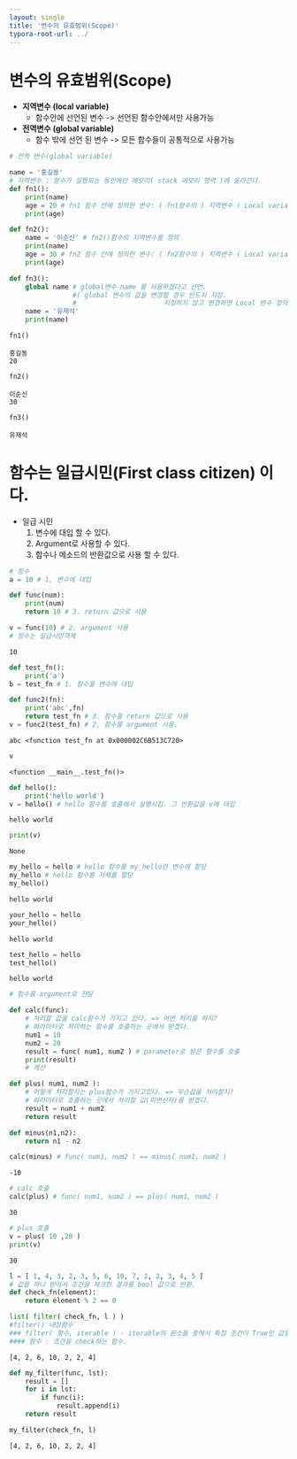 ```yaml
---
layout: single
title: '변수의 유효범위(Scope)'
typora-root-url: ../
---
```


# 변수의 유효범위(Scope)

- **지역변수 (local variable)**
    - 함수안에 선언된 변수 -> 선언된 함수안에서만 사용가능
- **전역변수 (global variable)**
    - 함수 밖에 선언 된 변수 -> 모든 함수들이 공통적으로 사용가능

```python
# 전역 변수(global variable)

name = '홍길동'
# 지역변수 : 함수가 실행되는 동안에만 메모리( stack 메모리 영역 )에 올라간다.
def fn1():
    print(name)
    age = 20 # fn1 함수 안에 정의한 변수: ( fn1함수의 ) 지역변수 ( Local variable )
    print(age)
```


```python
def fn2():
    name = '이순신' # fn2()함수의 지역변수를 정의 
    print(name)
    age = 30 # fn2 함수 안에 정의한 변수: ( fn2함수의 ) 지역변수 ( Local variable )
    print(age)
```


```python
def fn3():
    global name # global변수 name 를 사용하겠다고 선언. 
                #( global 변수의 값을 변경할 경우 반드지 지정. 
                #                      지정하지 않고 변경하면 Local 변수 정의하는것이 된다. )
    name = '유재석'
    print(name)
```


```python
fn1()
```

    홍길동
    20



```python
fn2()
```

    이순신
    30



```python
fn3()
```

    유재석


# 함수는 일급시민(First class citizen) 이다. 
- 일급 시민
    1. 변수에 대입 할 수 있다.
    1. Argument로 사용할 수 있다.
    1. 함수나 메소드의 반환값으로 사용 할 수 있다.


```python
# 정수
a = 10 # 1, 변수에 대입

def func(num):
    print(num)
    return 10 # 3. return 값으로 사용
```


```python
v = func(10) # 2. argument 사용
# 정수는 일급시민객체
```

    10



```python
def test_fn():
    print('a')
b = test_fn # 1. 함수를 변수에 대입
```


```python
def func2(fn): 
    print('abc',fn)
    return test_fn # 3. 함수를 return 값으로 사용
v = func2(test_fn) # 2, 함수를 argument 사용.
```

    abc <function test_fn at 0x000002C6B513C720>



```python
v
```




    <function __main__.test_fn()>




```python
def hello():
    print('hello world')
v = hello() # hello 함수를 호출해서 실행시킴. 그 반환값을 v에 대입
```

    hello world



```python
print(v)
```

    None



```python
my_hello = hello # hello 함수를 my_hello란 변수에 할당
my_hello # hello 함수를 자체를 할당
my_hello()
```

    hello world



```python
your_hello = hello
your_hello()
```

    hello world



```python
test_hello = hello
test_hello()
```

    hello world



```python
# 함수를 argument로 전달

def calc(func):
    # 처리할 값을 calc함수가 가지고 있다. => 어떤 처리를 하지?
    # 파라미터로 처리하는 함수를 호출하는 곳에서 받겠다.
    num1 = 10
    num2 = 20
    result = func( num1, num2 ) # parameter로 받은 함수를 호출
    print(result)
    # 계산
```


```python
def plus( num1, num2 ):
    # 어떻게 처리할지는 plus함수가 가지고있다. => 무슨값을 처리할지?
    # 파라미터로 호출하는 곳에서 처리할 값(피연산자)를 받겠다.
    result = num1 + num2
    return result
```


```python
def minus(n1,n2):
    return n1 - n2
```


```python
calc(minus) # func( num1, num2 ) == minus( num1, num2 )
```

    -10



```python
# calc 호출
calc(plus) # func( num1, num2 ) == plus( num1, num2 )
```

    30



```python
# plus 호출
v = plus( 10 ,20 )
print(v)    
```

    30



```python
l = [ 1, 4, 3, 2, 3, 5, 6, 10, 7, 2, 2, 3, 4, 5 ]
# 값을 하나 받아서 조건을 체크한 결과를 bool 값으로 반환.
def check_fn(element):
    return element % 2 == 0
```


```python
list( filter( check_fn, l ) )
#filter() 내장함수
### filter( 함수, iterable ) - iterable의 원소들 중에서 특정 조건이 True인 값들을 제공한다.
#### 함수 : 조건을 check하는 함수.
```




    [4, 2, 6, 10, 2, 2, 4]




```python
def my_filter(func, lst):
    result = []
    for i in lst:
        if func(i):
            result.append(i)
    return result
```


```python
my_filter(check_fn, l)
```




    [4, 2, 6, 10, 2, 2, 4]
